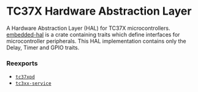 # TC37X Hardware Abstraction Layer

A Hardware Abstraction Layer (HAL) for TC37X microcontrollers.
[embedded-hal](https://crates.io/crates/embedded-hal) is a crate containing traits which define interfaces for microcontroller peripherals.
This HAL implementation contains only the Delay, Timer and GPIO traits.

### Reexports

* [`tc37xpd`](https://bitbucket.software.htc/projects/APP/repos/tc37xpd/browse)
* [`tc3xx-service`](https://bitbucket.software.htc/projects/APP/repos/tc3xx-service/browse)
